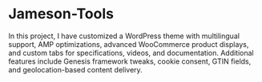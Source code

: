 # Jameson-Tools
In this project, I have customized a WordPress theme with multilingual support, AMP optimizations, advanced WooCommerce product displays, and custom tabs for specifications, videos, and documentation. Additional features include Genesis framework tweaks, cookie consent, GTIN fields, and geolocation-based content delivery.
